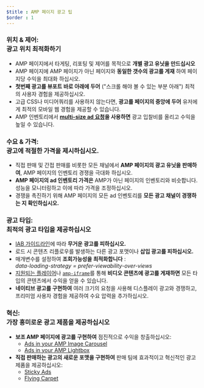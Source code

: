 ```yaml
---
$title : AMP 페이지 광고 팁
$order : 1
---
```


### 위치 & 제어: <br /> 광고 위치 최적화하기

- AMP 페이지에서 타게팅, 리포팅 및 제어를 목적으로 **개별 광고 유닛을 만드십시오**
- AMP 페이지에 AMP 페이지가 아닌 페이지와 **동일한 갯수의 광고를 게재** 하여 페이지당 수익을 최대화 하십시오.
- **첫번째 광고를 뷰포트 바로 아래에 두어** ("스크롤 해야 볼 수 있는 부분 아래") 최적의 사용자 경험을 제공하십시오.
- 고급 CSS나 미디어쿼리를 사용하지 않는다면, **광고를 페이지의 중앙에 두어** 유저에게 최적의 모바일 웹 경험을 제공할 수 있습니다.
- AMP 인벤토리에서 **<a href="https://github.com/ampproject/amphtml/tree/master/ads#support-for-multi-size-ad-requests">multi-size ad 요청</a>을 사용하면** 광고 입찰비를 올리고 수익을 높일 수 있습니다.

### 수요 & 가격: <br /> 광고에 적절한 가격을 제시하십시오.

- 직접 판매 및 간접 판매를 비롯한 모든 채널에서 **AMP 페이지의 광고 유닛을 판매하여**, AMP 페이지의 인벤토리 경쟁을 극대화 하십시오. 
- **AMP 페이지의 ad 인벤토리 가격은** AMP가 아닌 페이지의 인벤토리와 비슷합니다. 성능을 모니터링하고 이에 따라 가격을 조정하십시오.
- 경쟁을 촉진하기 위해 AMP 페이지의 모든 ad 인벤토리를 **모든 광고 채널이 경쟁하는 지 확인하십시오.**

### 광고 타입: <br /> 최적의 광고 타입을 제공하십시오

- <a href="http://www.iab.com/wp-content/uploads/2015/11/IAB_Display_Mobile_Creative_Guidelines_HTML5_2015.pdf">IAB 가이드라인</a>에 따라 **무거운 광고를 피하십시오.**
- 로드 시 콘텐츠 리플로우를 발생하는 다른 광고 포맷이나 **삽입 광고를 피하십시오.**
- 매개변수를 설정하여 **조회가능성을 최적화합니다** :<br /> 
<em>data-loading-strategy = prefer-viewability-over-views</em>
-  [지원되는 플레이어](https://github.com/ampproject/amphtml/blob/master/extensions/README.md#audiovideo)나 [`amp-iframe`](https://ampbyexample.com/components/amp-iframe/)를 통해 **비디오 콘텐츠에 광고를 게재하면** 모든 타입의 콘텐츠에서 수익을 얻을 수 있습니다.
- **네이티브 광고를 구현하여** 여러 크기의 요청을 사용해 디스플레이 광고와 경쟁하고, 프리미엄 사용자 경험을 제공하여 수요 압력을 추가하십시오.

### 혁신: <br /> 가장 흥미로운 광고 제품을 제공하십시오

- **보조 AMP 페이지에 광고를 구현하여** 점진적으로 수익을 창출하십시오:
    - [Ads in your AMP Image Carousel](https://github.com/jasti/amp-ads-testing/blob/master/dfp-amp-testing/amp_tests/amp-carousel-demo.html)
    - [Ads in your AMP Lightbox](https://github.com/jasti/amp-ads-testing/blob/master/dfp-amp-testing/amp_tests/amp-lightbox-demo.html)
- **직접 판매하는 광고의 새로운 포맷을 구현하여** 판매 팀에 효과적이고 혁신적인 광고 제품을 제공하십시오:
    - [Sticky Ads](https://ampbyexample.com/components/amp-sticky-ad/)
    - [Flying Carpet](https://ampbyexample.com/components/amp-fx-flying-carpet/)
